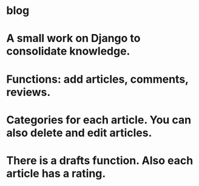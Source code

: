 # blog
# A small work on Django to consolidate knowledge.
# Functions: add articles, comments, reviews. 
# Categories for each article. You can also delete and edit articles. 
# There is a drafts function. Also each article has a rating.
